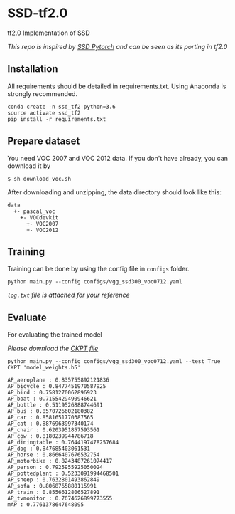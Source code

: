 # SSD-tf2.0
tf2.0 Implementation of SSD

*This repo is inspired by [SSD Pytorch](https://github.com/lufficc/SSD) and can be seen as its porting in tf2.0*

## Installation
All requirements should be detailed in requirements.txt. Using Anaconda is strongly recommended.
```
conda create -n ssd_tf2 python=3.6
source activate ssd_tf2
pip install -r requirements.txt
```

## Prepare dataset
You need VOC 2007 and VOC 2012 data. If you don't have already, you can download it by
```
$ sh download_voc.sh
```
After downloading and unzipping, the data directory should look like this:
```
data
  +- pascal_voc
    +- VOCdevkit
      +- VOC2007
      +- VOC2012
```

## Training
Training can be done by using the config file in `configs` folder.
```
python main.py --config configs/vgg_ssd300_voc0712.yaml
```
*`log.txt` file is attached for your reference*

## Evaluate
For evaluating the trained model

*Please download the [CKPT file](https://www.dropbox.com/s/6femfgitaguktqq/model_weights.h5?dl=0)*
```
python main.py --config configs/vgg_ssd300_voc0712.yaml --test True CKPT 'model_weights.h5'
```
```
AP_aeroplane : 0.835755892121836
AP_bicycle : 0.8477451970587925
AP_bird : 0.7581270062896923
AP_boat : 0.7155429490946621
AP_bottle : 0.5119526888744691
AP_bus : 0.8570726602180382
AP_car : 0.8581651770387565
AP_cat : 0.8876963997340174
AP_chair : 0.6203951857593561
AP_cow : 0.8180239944786718
AP_diningtable : 0.7644197478257684
AP_dog : 0.847685403061531
AP_horse : 0.8666407676532754
AP_motorbike : 0.8243487261074417
AP_person : 0.7925955925050024
AP_pottedplant : 0.5233091994468501
AP_sheep : 0.7632801493862849
AP_sofa : 0.8068765880115991
AP_train : 0.8556612806527891
AP_tvmonitor : 0.7674626899773555
mAP : 0.7761378647648095
```

